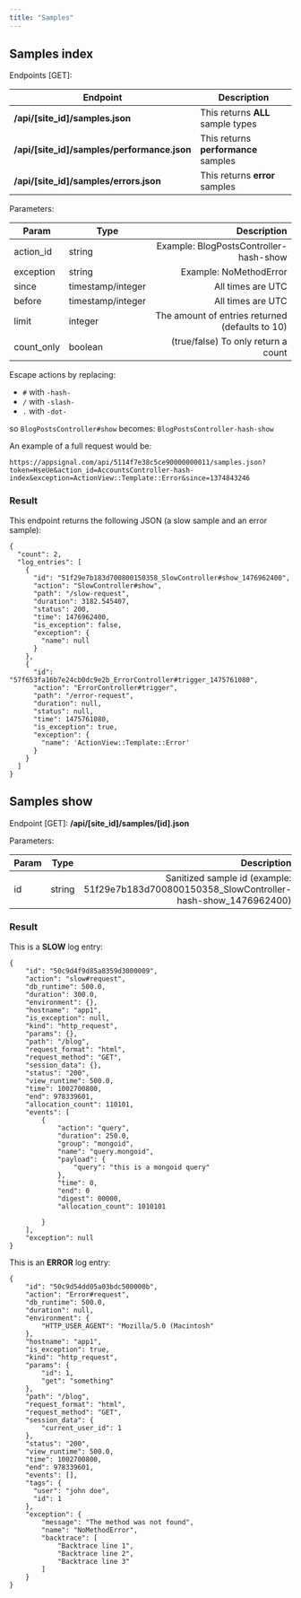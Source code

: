 ```yaml
---
title: "Samples"
---
```


## Samples index

Endpoints [GET]:

| Endpoint | Description|
| ------ | ------ |
| **/api/[site_id]/samples.json** | This returns **ALL** sample types |
| **/api/[site_id]/samples/performance.json** | This returns **performance** samples |
| **/api/[site_id]/samples/errors.json** | This returns **error** samples |

Parameters:

| Param       | Type              | Description                                     |
| ----------- | ----------------- | ----------------------------------------------: |
| action_id   | string            | Example: BlogPostsController-hash-show          |
| exception   | string            | Example: NoMethodError                          |
| since       | timestamp/integer | All times are UTC                               |
| before      | timestamp/integer | All times are UTC                               |
| limit       | integer           | The amount of entries returned (defaults to 10) |
| count_only  | boolean           | (true/false) To only return a count             |

Escape actions by replacing:

* `#` with `-hash-`
* `/` with `-slash-`
* `.` with `-dot-`

so `BlogPostsController#show` becomes: `BlogPostsController-hash-show`

An example of a full request would be:

```
https://appsignal.com/api/5114f7e38c5ce90000000011/samples.json?token=HseUe&action_id=AccountsController-hash-index&exception=ActionView::Template::Error&since=1374843246
```

### Result

This endpoint returns the following JSON (a slow sample and an error sample):

```
{
  "count": 2,
  "log_entries": [
    {
      "id": "51f29e7b183d700800150358_SlowController#show_1476962400",
      "action": "SlowController#show",
      "path": "/slow-request",
      "duration": 3182.545407,
      "status": 200,
      "time": 1476962400,
      "is_exception": false,
      "exception": {
        "name": null
      }
    },
    {
      "id": "57f653fa16b7e24cb0dc9e2b_ErrorController#trigger_1475761080",
      "action": "ErrorController#trigger",
      "path": "/error-request",
      "duration": null,
      "status": null,
      "time": 1475761080,
      "is_exception": true,
      "exception": {
        "name": 'ActionView::Template::Error'
      }
    }
  ]
}

```

## Samples show

Endpoint [GET]: **/api/[site_id]/samples/[id].json**

Parameters:

| Param | Type   | Description                                                                                 |
| ----- | ------ | ------------------------------------------------------------------------------------------: |
| id    | string | Sanitized sample id (example: 51f29e7b183d700800150358_SlowController-hash-show_1476962400) |

### Result

This is a __SLOW__ log entry:

```
{
    "id": "50c9d4f9d85a8359d3000009",
    "action": "slow#request",
    "db_runtime": 500.0,
    "duration": 300.0,
    "environment": {},
    "hostname": "app1",
    "is_exception": null,
    "kind": "http_request",
    "params": {},
    "path": "/blog",
    "request_format": "html",
    "request_method": "GET",
    "session_data": {},
    "status": "200",
    "view_runtime": 500.0,
    "time": 1002700800,
    "end": 978339601,
    "allocation_count": 110101,
    "events": [
        {
            "action": "query",
            "duration": 250.0,
            "group": "mongoid",
            "name": "query.mongoid",
            "payload": {
                "query": "this is a mongoid query"
            },
            "time": 0,
            "end": 0
            "digest": 00000,
            "allocation_count": 1010101

        }
    ],
    "exception": null
}
```

This is an __ERROR__ log entry:

```
{
    "id": "50c9d54dd05a03bdc500000b",
    "action": "Error#request",
    "db_runtime": 500.0,
    "duration": null,
    "environment": {
        "HTTP_USER_AGENT": "Mozilla/5.0 (Macintosh"
    },
    "hostname": "app1",
    "is_exception": true,
    "kind": "http_request",
    "params": {
        "id": 1,
        "get": "something"
    },
    "path": "/blog",
    "request_format": "html",
    "request_method": "GET",
    "session_data": {
        "current_user_id": 1
    },
    "status": "200",
    "view_runtime": 500.0,
    "time": 1002700800,
    "end": 978339601,
    "events": [],
    "tags": {
      "user": "john doe",
      "id": 1
    },
    "exception": {
        "message": "The method was not found",
        "name": "NoMethodError",
        "backtrace": [
            "Backtrace line 1",
            "Backtrace line 2",
            "Backtrace line 3"
        ]
    }
}
```
